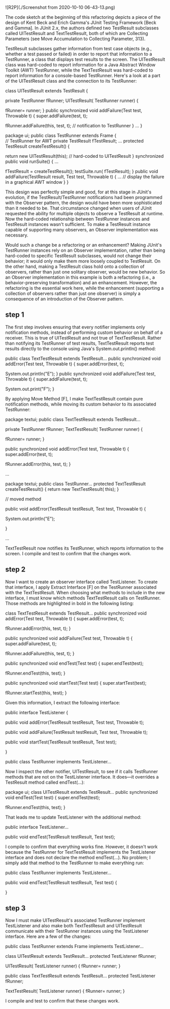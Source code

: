 ![R2P](./Screenshot from 2020-10-10 06-43-13.png)

The code sketch at the beginning of this refactoring depicts a piece of the design of Kent Beck and Erich Gamma's JUnit Testing Framework [Beck and Gamma]. In JUnit 2.x, the authors defined two TestResult subclasses called UITestResult and TextTestResult, both of which are Collecting Parameters (see Move Accumulation to Collecting Parameter, 313).

TestResult subclasses gather information from test case objects (e.g., whether a test passed or failed) in order to report that information to a TestRunner, a class that displays test results to the screen. The UITestResult class was hard-coded to report information for a Java Abstract Window Toolkit (AWT) TestRunner, while the TextTestResult was hard-coded to report information for a console-based TestRunner. Here's a look at a part of the UITestResult class and the connection to its TestRunner:

class UITestResult extends TestResult {
   
private TestRunner fRunner;
   UITestResult(
TestRunner runner) {
      
fRunner= runner;
   }
   public synchronized void addFailure(Test test, Throwable t) {
      super.addFailure(test, t);
      
fRunner.addFailure(this, test, t);  // notification to TestRunner
   }
   ...
}

package ui;
public class TestRunner extends Frame {   
// TestRunner for AWT
   private TestResult fTestResult;
   ...
   protected TestResult createTestResult() {
      
return new UITestResult(this);   // hard-coded to UITestResult
   }
   synchronized public void runSuite() {
      ...
      
fTestResult = createTestResult();
      testSuite.run(
fTestResult);
   }
   public void addFailure(TestResult result, Test test, Throwable t) {
      ... 
// display the failure in a graphical AWT window
   }
}

This design was perfectly simple and good, for at this stage in JUnit's evolution, if the TestResult/TestRunner notifications had been programmed with the Observer pattern, the design would have been more sophisticated than it needed to be. That circumstance changed when users of JUnit requested the ability for multiple objects to observe a TestResult at runtime. Now the hard-coded relationship between TestRunner instances and TestResult instances wasn't sufficient. To make a TestResult instance capable of supporting many observers, an Observer implementation was necessary.

Would such a change be a refactoring or an enhancement? Making JUnit's TestRunner instances rely on an Observer implementation, rather than being hard-coded to specific TestResult subclasses, would not change their behavior; it would only make them more loosely coupled to TestResult. On the other hand, making a TestResult class hold onto a collection of observers, rather than just one solitary observer, would be new behavior. So an Observer implementation in this example is both a refactoring (i.e., a behavior-preserving transformation) and an enhancement. However, the refactoring is the essential work here, while the enhancement (supporting a collection of observers rather than just one observer) is simply a consequence of an introduction of the Observer pattern.

## step 1
The first step involves ensuring that every notifier implements only notification methods, instead of performing custom behavior on behalf of a receiver. This is true of UITestResult and not true of TextTestResult. Rather than notifying its TestRunner of test results, TextTestResult reports test results directly to the console using Java's System.out.println() method:

public class TextTestResult extends TestResult...
   public synchronized void addError(Test test, Throwable t) {
      super.addError(test, t);
      
System.out.println("E");
   }
   public synchronized void addFailure(Test test, Throwable t) {
      super.addFailure(test, t);
      
System.out.print("F");
   }

By applying Move Method [F], I make TextTestResult contain pure notification methods, while moving its custom behavior to its associated TestRunner:

package textui;
public class TextTestResult extends TestResult...
   
private TestRunner fRunner;
   TextTestResult(
TestRunner runner) {
      
fRunner= runner;
   }

   public synchronized void addError(Test test, Throwable t) {
      super.addError(test, t);
      
fRunner.addError(this, test, t);
   }

   ...

package textui;
public class TestRunner...
   protected TextTestResult createTestResult() {
      return new TextTestResult(
this);
   }

   
// moved method
   
public void addError(TestResult testResult, Test test, Throwable t) {
      
System.out.println("E");
   
}

   ...

TextTestResult now notifies its TestRunner, which reports information to the screen. I compile and test to confirm that the changes work.

## step 2
Now I want to create an observer interface called TestListener. To create that interface, I apply Extract Interface [F] on the TestRunner associated with the TextTestResult. When choosing what methods to include in the new interface, I must know which methods TextTestResult calls on TestRunner. Those methods are highlighted in bold in the following listing:

class TextTestResult extends TestResult...
   public synchronized void addError(Test test, Throwable t) {
      super.addError(test, t);
      
fRunner.addError(this, test, t);
   }

   public synchronized void addFailure(Test test, Throwable t) {
      super.addFailure(test, t);
      
fRunner.addFailure(this, test, t);
   }

   public synchronized void endTest(Test test) {
      super.endTest(test);
      
fRunner.endTest(this, test);
   }

   public synchronized void startTest(Test test) {
      super.startTest(test);
      
fRunner.startTest(this, test);
   }

Given this information, I extract the following interface:



public interface TestListener {
   
public void addError(TestResult testResult, Test test, Throwable t);
   
public void addFailure(TestResult testResult, Test test, Throwable t);
   
public void startTest(TestResult testResult, Test test);

}

public class TestRunner 
implements TestListener...

Now I inspect the other notifier, UITestResult, to see if it calls TestRunner methods that are not on the TestListener interface. It does—it overrides a TestResult method called endTest(…):

package ui;
class UITestResult extends TestResult...
   public synchronized void endTest(Test test) {
      super.endTest(test);
      
fRunner.endTest(this, test);
   }

That leads me to update TestListener with the additional method:

public interface TestListener...
   
public void endTest(TestResult testResult, Test test);


I compile to confirm that everything works fine. However, it doesn't work because the TestRunner for TextTestResult implements the TestListener interface and does not declare the method endTest(…). No problem; I simply add that method to the TestRunner to make everything run:

public class TestRunner implements TestListener...
   
public void endTest(TestResult testResult, Test test) {
   
}

## step 3
Now I must make UITestResult's associated TestRunner implement TestListener and also make both TextTestResult and UITestResult communicate with their TestRunner instances using the TestListener interface. Here are a few of the changes:

public class TestRunner extends Frame 
implements TestListener...

class UITestResult extends TestResult...
   protected 
TestListener fRunner;

   UITestResult(
TestListener runner) {
      fRunner= runner;
   }

public class TextTestResult extends TestResult...
   protected 
TestListener fRunner;

   TextTestResult(
TestListener runner) {
      fRunner= runner;
   }

I compile and test to confirm that these changes work.